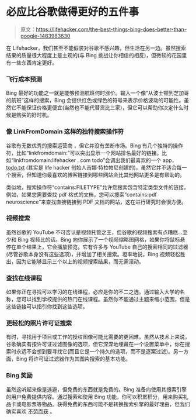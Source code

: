 # 必应比谷歌做得更好的五件事

> 原文：<https://lifehacker.com/the-best-things-bing-does-better-than-google-1483983630>

在 Lifehacker，我们甚至不能假装对谷歌不感兴趣，但生活在另一边。虽然搜索结果的质量很大程度上是主观的(与 Bing 挑战让你相信的相反)，但微软的花园里有一些东西肯定更好。



### 飞行成本预测

Bing 最好的功能之一就是能够预测航班何时涨价。输入一个像“从波士顿到芝加哥的航班”这样的搜索，Bing 会提供红色或绿色的符号来表示价格波动的可能性。虽然它不能保证价格更便宜(当然也不能代替货比三家)，但它可以帮助你决定什么时候是购买的好时机。

### 像 LinkFromDomain 这样的独特搜索操作符

谷歌有无数优秀的搜索运营商 ，但它并没有垄断市场。Bing 有几个独特的操作符，比如“linkfromdomain:”可以突出显示一个网站排名最好的链接。比如“linkfromdomain:lifehacker . com todo”会调出我们最喜欢的一个 app， [todo.txt](http://lifehacker.com/tag/todotxt) (其实是 life hacker 创始人吉娜·特拉帕尼创建的)。虽然它并不适合每一个搜索，但知道你最喜欢的博客链接到哪些网站会比其他网站更多是有帮助的。

类似地，搜索操作符“contains:FILETYPE”允许您搜索包含特定类型文件的链接。例如，如果您需要查找 pdf 格式的文档，您可以搜索“contains:pdf neuroscience”来查找直接链接到 PDF 文档的网站，这在进行研究时会很方便。

### 视频搜索

虽然谷歌的 YouTube 不可否认是视频托管之王，但谷歌的视频搜索有点糟糕...至少和 Bing 视频比的话。Bing 向你展示了一个视频缩略图网格，如果你将鼠标悬停在单个结果上，它会播放预览。它有许多与 YouTube 自己的搜索相同的过滤器(尽管谷歌本身没有这些选项)，并增加了相关搜索。坦率地说，Bing 视频轻松胜出，因为它能够显示三个以上的视频搜索结果，而无需滚动。

### 查找在线课程

如果你正在寻找可以学习的在线课程，必应是你的不二之选。通过输入大学的名称，您可以找到学校提供的热门在线课程。虽然你不能通过主题来缩小范围，但是这些链接可以指引你找到这些选项。

### 更轻松的照片许可证搜索

有时，寻找用于项目或工作的授权图像可能比需要的更困难。虽然从技术上来说，谷歌确实有按许可证过滤图像的选项，但它深深地埋藏在一个设置菜单中，你在搜索时永远不会想到要寻找它(而且它是一个持久的选项，而不是逐案过滤)。另一方面，Bing 将许可证过滤器作为其图片搜索的基本功能。

### Bing 奖励

虽然这听起来像是逃避，但免费的东西就是免费的。Bing 准备向使用其搜索引擎的用户免费提供内容。通过搜索和使用 Bing 功能，你可以积累积分，用来购买礼品卡或电影票等物品。获得免费的东西可能不是转换搜索引擎的最好理由，但我们确实喜欢 [不劳而获](https://lifehacker.com/how-to-make-money-doing-almost-nothing-1462909872) 。
